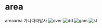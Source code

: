 # area
areaarea
가나다라맙사
![over](https://encrypted-tbn0.gstatic.com/images?q=tbn:ANd9GcShIakZ-4JCLX1_hAxV1XNS9y-jroKpP4gJCrR4I43GUjH5R1As)
![dd](https://encrypted-tbn0.gstatic.com/images?q=tbn:ANd9GcS0f03lrZBQWOPQha9_nPVM8bnYCw3JhtRTFWz8m65hoX1Zx0v5)
![gam](https://encrypted-tbn0.gstatic.com/images?q=tbn:ANd9GcQilDjpv_p6msTBa6LBV-uDL9PHFDP-h7sJ2XTQ2U-IKmgtb-JD)
![st](https://encrypted-tbn0.gstatic.com/images?q=tbn:ANd9GcQ0Sso1JdVDuxeEE8xpUK6TkK5z0vnbqu1LDNcbwoxsmoNL0C7teQ)

